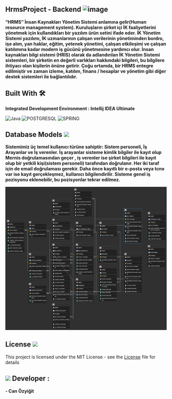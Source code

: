## HrmsProject - Backend ![image](https://user-images.githubusercontent.com/74922674/118663955-c41e6c80-b7f9-11eb-9b39-735ddd400187.png) 


**“HRMS” İnsan Kaynakları Yönetim Sistemi anlamına gelir(Human resource management system). Kuruluşların şirket içi İK faaliyetlerini yönetmek için kullandıkları bir yazılım ürün setini ifade eder. İK Yönetim Sistemi yazılımı, İK uzmanlarının çalışan verilerinin yönetiminden bordro, işe alım, yan haklar, eğitim, yetenek yönetimi, çalışan etkileşimi ve çalışan katılımına kadar modern iş gücünü yönetmesine yardımcı olur. İnsan kaynakları bilgi sistemi (HRIS) olarak da adlandırılan İK Yönetim Sistemi sistemleri, bir şirketin en değerli varlıkları hakkındaki bilgileri, bu bilgilere ihtiyacı olan kişilerin önüne getirir. 
Çoğu ortamda, bir HRMS entegre edilmiştir ve zaman izleme, katılım, finans / hesaplar ve yönetim gibi diğer destek sistemleri ile bağlantılıdır.**



 
## Built With 🛠️	

**Integrated Development Environment : Intellij IDEA Ultimate** 

![Java](https://img.shields.io/badge/Java-ED8B00?style=for-the-badge&logo=java&logoColor=white)
![POSTGRESQL](https://img.shields.io/badge/PostgreSQL-316192?style=for-the-badge&logo=postgresql&logoColor=white)
![SPRING](https://img.shields.io/badge/Spring-6DB33F?style=for-the-badge&logo=spring&logoColor=white)

##  Database Models <img src=https://github.com/canozyigiit/canozyigiit/blob/main/database.png>
**Sistemimiz üç temel kullanıcı türüne sahiptir: Sistem personeli, İş Arayanlar ve İş verenler.
İş arayanlar sisteme kimlik bilgiler ile kayıt olup Mernis doğrulamasından geçer , iş verenler ise şirket bilgileri ile kayıt olup bir yetkili kişi(sistem personeli) tarafından doğrulanır. Her iki taraf için de email doğrulaması gerekir. Daha önce kayıtlı bir e-posta veya tcno var ise kayıt gerçekleşmez, kullanıcı bilgilendirilir.
Sisteme genel iş pozisyonu  eklenebilir, bu pozisyonlar tekrar edilmez.**

![datebaseTables](https://github.com/canozyigiit/HrmsProject/blob/master/HrmsDB.png)

## License <img src="https://img.icons8.com/doodle/24/000000/document.png"/>
This project is licensed under the MIT License - see the [License](https://github.com/canozyigiit/hrms/blob/master/LICENSE) file for details

##  <img src=https://github.com/canozyigiit/canozyigiit/blob/main/web-development%20.png> Developer : 
**- Can Özyiğit**
